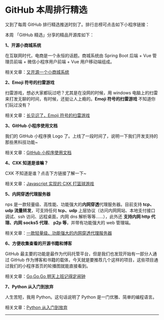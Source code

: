 

# GitHub 本周排行精选

又到了每周 GitHub 排行精选推送时刻了。排行总榜可点击如下小程序链接：



本周 「GitHub 精选」分享的精品开源库如下：

**1、开源小商城系统**

在互联网时代，电商是一个永恒的话题。商城系统由 Spring Boot 后端 + Vue 管理员前端 + 微信小程序用户前端 + Vue 用户移动端组成。

相关文章：[又开源一个小商城系统](<https://mp.weixin.qq.com/s?__biz=MzA3MzE4ODY0Mg==&mid=2455983718&idx=1&sn=8b818769c9c9ab06f9aa7c6b0fed390c&chksm=8885222bbff2ab3d7129450ffa8270e4ae07fc2e27a9996867df6b02f27ff43265bb5c3ce82c&token=558277763&lang=zh_CN#rd>)

**2、Emoji 符号的扫雷游戏**

扫雷游戏，想必大家都玩过吧？尤其是在没网的时候，用 windows 电脑上的扫雷来打发无聊的时间，有时候，还挺让人上瘾的。**Emoji 符号的扫雷游戏** 不知道你们玩过没有？

相关文章：[长见识了，Emoji 符号的扫雷游戏](<https://mp.weixin.qq.com/s?__biz=MzA3MzE4ODY0Mg==&mid=2455983710&idx=1&sn=d282ab0f2715b07d96b652603ec2e49d&chksm=88852213bff2ab05047fa21502d43ecba94b0a9552fe7d0c9809639e9dbbae538ffdf1d4f516&token=558277763&lang=zh_CN#rd>)

**3、GitHub 小程序使用文档**

我们的 GitHub 小程序换 Logo 了。上线了一段时间了，说明一下我们开发支持的那些黑科技功能~

相关文章：[GitHub 小程序使用文档](<https://mp.weixin.qq.com/s?__biz=MzA3MzE4ODY0Mg==&mid=2455983705&idx=1&sn=9aec5fa2f330724e287ff21b4e4a5ba5&chksm=88852214bff2ab02ffb7d2951b704313c026558720fe6aa0d7274a81fa44184f0c28ef2719ab&token=558277763&lang=zh_CN#rd>)

**4、CXK 知道是谁嘛？**

CXK 不知道是谁？点击下方链接了解一下~

相关文章：[Javascript 实现的 CXK 打篮球游戏](<https://mp.weixin.qq.com/s?__biz=MzA3MzE4ODY0Mg==&mid=2455983695&idx=1&sn=d40bb4ee57ed7be29b7958b4a814bd25&chksm=88852202bff2ab1410e32641c1e4ea112028030dccfa43bc220778aced27b766d9d474c62d7f&token=558277763&lang=zh_CN#rd>)

**5、内网穿透代理服务器**

nps 是一款轻量级、高性能、功能强大的**内网穿透**代理服务器。目前支持 **tcp、udp 流量转发**，可支持任何 **tcp、udp** 上层协议（访问内网网站、本地支付接口调试、ssh 访问、远程桌面，内网 dns 解析等等……），此外还 **支持内网 http 代理、内网 socks5 代理**、 **p2p 等**，并带有功能强大的 web 管理端。

相关文章：[一款轻量级、功能强大的内网穿透代理服务器](<https://mp.weixin.qq.com/s?__biz=MzA3MzE4ODY0Mg==&mid=2455983689&idx=1&sn=c132274747111df5535ff1e52c17f391&chksm=88852204bff2ab12a0709c2609355e19582f49da701e47b66c3ad14e6c921e1b25eb92ebe0a1&token=558277763&lang=zh_CN#rd>)

**6、方便收集查看的开源书籍和博客**

GitHub 最主要的功能是最作为代码托管平台，但是我们也发现开始有一部分人通过 GitHub 作为博客和书籍的载体，今天就是要推荐几个这样的项目，这些项目通过我们的小程序首页的轮播图就能直接看到。

相关文章：[Go,Go,Go 明天上班记得定闹钟](<https://mp.weixin.qq.com/s?__biz=MzA3MzE4ODY0Mg==&mid=2455983685&idx=1&sn=ed245b332591b5310f9b29bdc18561dc&chksm=88852208bff2ab1eb709695e7f5830196c8df40942862eaffd0a8612df5e79d60b417206d5e2&token=558277763&lang=zh_CN#rd>)

**7、Python 从入门到放弃**

人生苦短，我用 Python。这句话说明了 Python 是一门优雅、简单的编程语言。

相关文章：[Python 从入门到放弃](<https://mp.weixin.qq.com/s?__biz=MzA3MzE4ODY0Mg==&mid=2455983681&idx=1&sn=28a54c1414a04f95e24b5d530b0956b1&chksm=8885220cbff2ab1af0c0b6ce519919014f5e5fefb306905fdc86f6f31252fc2c7cd594388675&token=558277763&lang=zh_CN#rd>)

***

